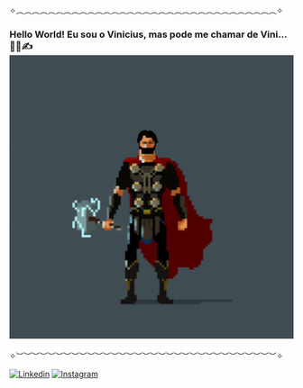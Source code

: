 
✧︵︵︵︵︵︵︵︵︵︵︵︵︵︵︵︵︵︵︵︵︵︵︵︵︵︵︵︵︵︵︵︵︵✧
### Hello World! Eu sou o Vinicius, mas pode me chamar de Vini...👨‍💻✍  ![Gif](https://github.com/Vinicius-Souza-Araujo/Vinicius-Souza-Araujo/blob/main/Gif/ViniThor.gif)
✧︶︶︶︶︶︶︶︶︶︶︶︶︶︶︶︶︶︶︶︶︶︶︶︶︶︶︶︶︶︶︶︶︶✧


[![Linkedin](https://img.shields.io/badge/LinkedIn-0077B5?style=for-the-badge&logo=linkedin&logoColor=white)](https://www.linkedin.com/in/vinicius-souza-064531210/)
[![Instagram](https://img.shields.io/badge/Instagram-E4405F?style=for-the-badge&logo=instagram&logoColor=white)](https://www.instagram.com/stads_tec/)



